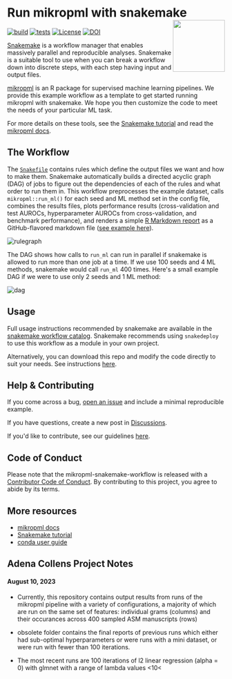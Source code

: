 # Run mikropml with snakemake <img src="figures/mikropml-snakemake-workflow.png" align="right" height="120"/>

<!--[![tests](https://github.com/SchlossLab/mikropml-snakemake-workflow/actions/workflows/tests.yml/badge.svg)](https://github.com/SchlossLab/mikropml-snakemake-workflow/actions/workflows/tests.yml)-->

[![build](https://github.com/SchlossLab/mikropml-snakemake-workflow/actions/workflows/build.yml/badge.svg)](https://github.com/SchlossLab/mikropml-snakemake-workflow/actions/workflows/build.yml) [![tests](https://github.com/SchlossLab/mikropml-snakemake-workflow/actions/workflows/tests.yml/badge.svg)](https://github.com/SchlossLab/mikropml-snakemake-workflow/actions/workflows/tests.yml) [![License](https://img.shields.io/badge/license-MIT-blue)](/LICENSE.md) [![DOI](https://zenodo.org/badge/292886119.svg)](https://zenodo.org/badge/latestdoi/292886119)

[Snakemake](https://snakemake.readthedocs.io/en/stable) is a workflow manager that enables massively parallel and reproducible analyses. Snakemake is a suitable tool to use when you can break a workflow down into discrete steps, with each step having input and output files.

[mikropml](http://www.schlosslab.org/mikropml/) is an R package for supervised machine learning pipelines. We provide this example workflow as a template to get started running mikropml with snakemake. We hope you then customize the code to meet the needs of your particular ML task.

For more details on these tools, see the [Snakemake tutorial](https://snakemake.readthedocs.io/en/stable/tutorial/tutorial.html) and read the [mikropml docs](http://www.schlosslab.org/mikropml/).

## The Workflow

The [`Snakefile`](workflow/Snakefile) contains rules which define the output files we want and how to make them. Snakemake automatically builds a directed acyclic graph (DAG) of jobs to figure out the dependencies of each of the rules and what order to run them in. This workflow preprocesses the example dataset, calls `mikropml::run_ml()` for each seed and ML method set in the config file, combines the results files, plots performance results (cross-validation and test AUROCs, hyperparameter AUROCs from cross-validation, and benchmark performance), and renders a simple [R Markdown report](report.Rmd) as a GitHub-flavored markdown file ([see example here](report-example.md)).

<!-- snakemake make_graph_figures -->

![rulegraph](figures/graphviz/rulegraph.png)

The DAG shows how calls to `run_ml` can run in parallel if snakemake is allowed to run more than one job at a time. If we use 100 seeds and 4 ML methods, snakemake would call `run_ml` 400 times. Here's a small example DAG if we were to use only 2 seeds and 1 ML method:

<!-- snakemake make_graph_figures -->

![dag](figures/graphviz/dag.png)

## Usage

Full usage instructions recommended by snakemake are available in the [snakemake workflow catalog](https://snakemake.github.io/snakemake-workflow-catalog/?usage=SchlossLab/mikropml-snakemake-workflow). Snakemake recommends using `snakedeploy` to use this workflow as a module in your own project.

Alternatively, you can download this repo and modify the code directly to suit your needs. See instructions [here](/quick-start.md).

## Help & Contributing

If you come across a bug, [open an issue](https://github.com/SchlossLab/mikropml-snakemake-workflow/issues) and include a minimal reproducible example.

If you have questions, create a new post in [Discussions](https://github.com/SchlossLab/mikropml-snakemake-workflow/discussions).

If you'd like to contribute, see our guidelines [here](.github/CONTRIBUTING.md).

## Code of Conduct

Please note that the mikropml-snakemake-workflow is released with a [Contributor Code of Conduct](.github/CODE_OF_CONDUCT.md). By contributing to this project, you agree to abide by its terms.

## More resources

-   [mikropml docs](http://www.schlosslab.org/mikropml/)
-   [Snakemake tutorial](https://snakemake.readthedocs.io/en/stable/tutorial/tutorial.html)
-   [conda user guide](https://docs.conda.io/projects/conda/en/latest/user-guide/getting-started.html)

## Adena Collens Project Notes

#### August 10, 2023

-   Currently, this repository contains output results from runs of the mikropml pipeline with a variety of configurations, a majority of which are run on the same set of features: individual grams (columns) and their occurances across 400 sampled ASM manuscripts (rows)

-   obsolete folder contains the final reports of previous runs which either had sub-optimal hyperparameters or were runs with a mini dataset, or were run with fewer than 100 iterations.

-   The most recent runs are 100 iterations of l2 linear regression (alpha = 0) with glmnet with a range of lambda values \<10\<
